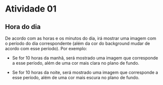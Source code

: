 # Atividade 01

## Hora do dia

De acordo com as horas e os minutos do dia, irá mostrar uma imagem com o período do dia correspondente (além da cor do background mudar de acordo com esse período). Por exemplo:

- Se for 10 horas da manhã, será mostrado uma imagem que corresponde a esse período, além de uma cor mais clara no plano de fundo.

- Se for 10 horas da noite, será mostrado uma imagem que corresponde a esse período, além de uma cor mais escura no plano de fundo.
